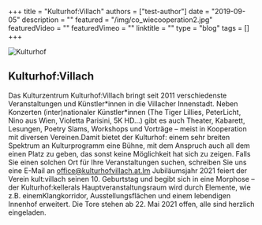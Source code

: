 +++
title = "Kulturhof:Villach"
authors = ["test-author"]
date = "2019-09-05"
description = ""
featured = "/img/co_wiecooperation2.jpg"
featuredVideo = ""
featuredVimeo = ""
linktitle = ""
type = "blog"
tags = []
+++

![Kulturhof](img/kulturhof-front.jpg)
## Kulturhof:Villach

Das Kulturzentrum Kulturhof:Villach bringt seit 2011 verschiedenste Veranstaltungen und Künstler\*innen in die Villacher Innenstadt. Neben Konzerten (inter)nationaler Künstler\*innen (The Tiger Lillies, PeterLicht, Nino aus Wien, Violetta Parisini, 5K HD...) gibt es auch Theater, Kabarett, Lesungen, Poetry Slams, Workshops und Vorträge – meist in Kooperation mit diversen Vereinen.Damit bietet der Kulturhof: einem sehr breiten Spektrum an Kulturprogramm eine Bühne, mit dem Anspruch auch all dem einen Platz zu geben, das sonst keine Möglichkeit hat sich zu zeigen. Falls Sie einen solchen Ort für Ihre Veranstaltungen suchen, schreiben Sie uns eine E-Mail an office@kulturhofvillach.at.Im Jubiläumsjahr 2021 feiert der Verein kult:villach seinen 10. Geburtstag und begibt sich in eine Morphose – der Kulturhof:kellerals Hauptveranstaltungsraum wird durch Elemente, wie z.B. einemKlangkorridor, Ausstellungsflächen und einem lebendigen Innenhof erweitert. Die Tore stehen ab 22. Mai 2021 offen, alle sind herzlich eingeladen.